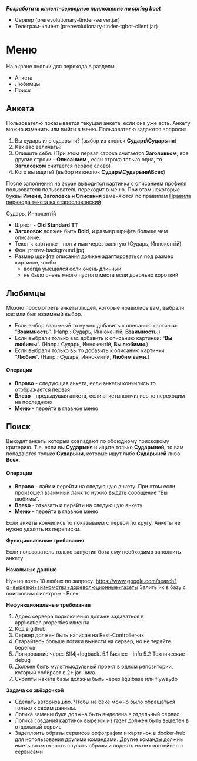 **_Разработать клиент-серверное приложение на spring boot_**
* Сервер (prerevolutionary-tinder-server.jar)
* Телеграм-клиент (prerevolutionary-tinder-tgbot-client.jar)

# Меню
На экране кнопки для перехода в разделы
* Анкета
* Любимцы
* Поиск

## Анкета
Пользователю показывается текущая анкета, если она уже есть.
Анкету можно изменить или выйти в меню.
Пользователю задаются вопросы:
1. Вы сударь иль сударыня? (выбор из кнопок **Сударъ\Сударыня**)
2. Как вас величать?
3. Опишите себя. (При этом первая строка считается **Заголовком**, все другие строки - **Описанием**
, если строка только одна, то **Заголовком** считается первое слово)
4. Кого вы ищите? (выбор из кнопок **Сударъ\Сударыня\Всех**)

После заполнения на экран выводится картинка с описанием профиля пользователя пользователь переходит в меню.
При этом некоторые буквы **Имени, Заголовка и Описания** заменяются по правилам
[Правила перевода текста на старословянский](https://docs.google.com/document/d/1xL9KkbWAAHp9ZnTEjAEZ8NuImfXQ4dJuEOEJf_LykhI/edit?usp=sharing)

Сударь, Иннокентій
* Шрифт - **Old Standard TT**
* **Заголовок** должен быть **Bold**, и размер шрифта больше чем описание.
* Текст к картинке - пол и имя через запятую (Сударь, Иннокентій)
* Фон: prerev-background.jpg
* Размер шрифта описания должен адаптироваться под размер картинки, чтобы
  * всегда умещался если очень длинный
  * не было очень много пустого места если  довольно короткий

## Любимцы
Можно просмотреть анкеты людей, которые нравились вам, выбрали вас или был взаимный выбор.
* Если выбор взаимный то нужно добавить к описанию картинки: “**Взаимность**”. (Напр.: Сударь, Иннокентій, **Взаимность**.)
* Если выбрали только вас добавить к описанию картинки: “**Вы любимы**”. (Напр.: Сударь, Иннокентій, **Вы любимы**.)
* Если выбрали только вы то добавить к описанию картинки: “**Любим**”. (Напр.: Сударь, Иннокентій, **Любим вами**.)

#### Операции
* **Вправо** - следующая анкета, если анкеты кончились то отображается первая
* **Влево** - предыдущая анкета, если анкеты кончились то переходим на последнюю
* **Меню** - перейти в главное меню

## Поиск
Выходят анкеты который совпадают по обоюдному поисковому критерию. 
Т.е. если вы **Сударыня** и ищите только **Сударыней**, то вам попадаются только **Сударыни**, которые ищут либо **Сударыней** либо **Всех**.

#### Операции
* **Вправо** - лайк и перейти на следующую анкету. При этом если произошел взаимный лайк то нужно выдать сообщение “Вы любимы”.
* **Влево** - отказать и перейти на следующую анкету
* **Меню** - перейти в главное меню

Если анкеты кончились то показываем с первой по кругу. Анкеты не нужно удалять из переписки.



**Функциональные требования**

Если пользователь только запустил бота ему необходимо заполнить анкету.


**Начальные данные**

Нужно взять 10 любых по запросу:
https://www.google.com/search?q=вырезки+знакомства+дореволюционные+газеты
Залить их в базу с поисковым фильтром - Всех.

**Нефункциональные требования**

1. Адрес сервера подключения должен задаваться в application.properties клиента
2. Код в github.
3. Сервер должен быть написан на Rest-Controller-ах
4. Старайтесь больше логики вынести на сервер, но не теряйте берегов
5. Логирование через Slf4j+logback.
5.1 Бизнес - info
5.2 Технические - debug
8. Должен быть мультимодульный проект в одном репозитории, который собирает в 2+ jar-ника.
9. Скрипты наката базы должны быть через liquibase или flywaydb

**Задача со звёздочкой**

* Сделать авторизацию. Чтобы на беке можно было обращаться только к своим данным.
* Логика замены букв должна быть выделена в отдельный сервис
* Логика создания картинок вырезок из газет должен быть выделен в отдельный сервис
* Задеплоить образы сервисов орфографии и картинок в docker-hub для использования другими командами. Другие команды должны иметь возможность спулить образы и поднять из них контейнер с сервисами
